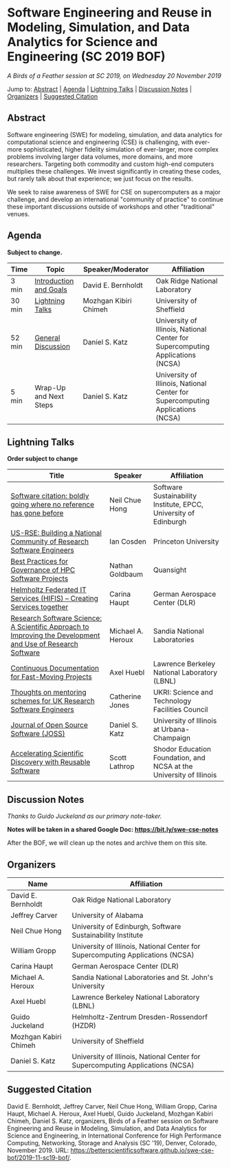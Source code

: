 # Software Engineering and Reuse in Modeling, Simulation, and Data Analytics for Science and Engineering (SC 2019 BOF)

*A Birds of a Feather session at SC 2019, on Wednesday 20 November 2019*

Jump to: [Abstract](#abstract) \| [Agenda](#agenda) \| [Lightning Talks](#lightning-talks) \| [Discussion Notes](#discussion-notes) \| [Organizers](#organizers) \|  [Suggested Citation](#suggested-citation)

## Abstract

Software engineering (SWE) for modeling, simulation, and data
analytics for computational science and engineering (CSE) is
challenging, with ever-more sophisticated, higher fidelity simulation
of ever-larger, more complex problems involving larger data volumes,
more domains, and more researchers. Targeting both commodity and
custom high-end computers multiplies these challenges. We invest
significantly in creating these codes, but rarely talk about that
experience; we just focus on the results.

We seek to raise awareness of SWE for CSE on supercomputers as a major
challenge, and develop an international "community of practice" to
continue these important discussions outside of workshops and other
"traditional" venues.

## Agenda

**Subject to change.**

Time | Topic | Speaker/Moderator | Affiliation
-----|-------|---------|------------
3 min | [Introduction and Goals](00-intro-bernholdt.pdf) | David E. Bernholdt | Oak Ridge National Laboratory
30 min | [Lightning Talks](#lightning-talks) | Mozhgan Kibiri Chimeh | University of Sheffield
52 min | [General Discussion](#discussion-notes) | Daniel S. Katz | University of Illinois, National Center for Supercomputing Applications (NCSA)
5 min | Wrap-Up and Next Steps | Daniel S. Katz | University of Illinois, National Center for Supercomputing Applications (NCSA)

## Lightning Talks

**Order subject to change**

Title | Speaker | Affiliation
------|---------|-------------
[Software citation: boldly going where no reference has gone before](01-chuehong-citation.pdf) | Neil Chue Hong | Software Sustainability Institute, EPCC, University of Edinburgh
[US-RSE: Building a National Community of Research Software Engineers](02-cosden-usrse.pdf) | Ian Cosden | Princeton University
[Best Practices for Governance of HPC Software Projects](03-goldbaum-governance.pdf) | Nathan Goldbaum | Quansight
[Helmholtz Federated IT Services (HIFIS) – Creating Services together](04-haupt-helmholtz.pdf) | Carina Haupt | German Aerospace Center (DLR)
[Research Software Science: A Scientific Approach to Improving the Development and Use of Research Software](05-heroux-research.pdf) | Michael A. Heroux | Sandia National Laboratories
[Continuous Documentation for Fast-Moving Projects](06-huebl-documentation.pdf) | Axel Huebl | Lawrence Berkeley National Laboratory (LBNL)
[Thoughts on mentoring schemes for UK Research Software Engineers](07-jones-mentoring.pdf) | Catherine Jones | UKRI: Science and Technology Facilities Council
[Journal of Open Source Software (JOSS)](08-katz-joss.pdf) | Daniel S. Katz | University of Illinois at Urbana-Champaign
[Accelerating Scientific Discovery with Reusable Software](09-lathrop-reusable.pdf) | Scott Lathrop | Shodor Education Foundation, and NCSA at the University of Illinois

## Discussion Notes

*Thanks to Guido Juckeland as our primary note-taker.*

**Notes will be taken in a shared Google Doc: <https://bit.ly/swe-cse-notes>**

After the BOF, we will clean up the notes and archive them on this site.

## Organizers

Name | Affiliation
-----|------------
David E. Bernholdt | Oak Ridge National Laboratory
Jeffrey Carver | University of Alabama
Neil Chue Hong | University of Edinburgh, Software Sustainability Institute
William Gropp | University of Illinois, National Center for Supercomputing Applications (NCSA)
Carina Haupt | German Aerospace Center (DLR)
Michael A. Heroux | Sandia National Laboratories and St. John's University
Axel Huebl | Lawrence Berkeley National Laboratory (LBNL)
Guido Juckeland | Helmholtz-Zentrum Dresden-Rossendorf (HZDR)
Mozhgan Kabiri Chimeh | University of Sheffield
Daniel S. Katz | University of Illinois, National Center for Supercomputing Applications (NCSA)

## Suggested Citation

David E. Bernholdt, Jeffrey Carver, Neil Chue Hong, William Gropp,
Carina Haupt, Michael A. Heroux, Axel Huebl, Guido Juckeland, Mozhgan
Kabiri Chimeh, Daniel S. Katz, organizers, Birds of a Feather session on
Software Engineering and Reuse in Modeling, Simulation, and Data
Analytics for Science and Engineering, in International Conference for
High Performance Computing, Networking, Storage and Analysis (SC '19),
Denver, Colorado, November 2019. URL:
<https://betterscientificsoftware.github.io/swe-cse-bof/2019-11-sc19-bof/>.
